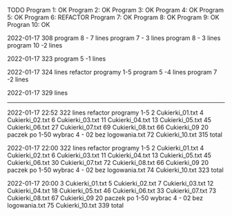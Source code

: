 TODO
Program 1: OK
Program 2: OK
Program 3: OK
Program 4: OK
Program 5: OK
Program 6: REFACTOR 
Program 7: OK 
Program 8: OK
Program 9: OK
Progran 10: OK

2022-01-17 308
           program 8 - 7 lines
           program 7 - 3 lines
           program 8 - 3 lines
           program 10 -2 lines

2022-01-17 323
           program 5 -1 lines

2022-01-17 324 lines refactor programy 1-5
           program 5 -4 lines
           program 7 -2 lines

2022-01-17 329 lines



***************************************************
2022-01-17 22:52 322 lines refactor programy 1-5
   2 Cukierki_01.txt
   4 Cukierki_02.txt
   6 Cukierki_03.txt
  11 Cukierki_04.txt
  13 Cukierki_05.txt
  45 Cukierki_06.txt
  27 Cukierki_07.txt
  69 Cukierki_08.txt
  66 Cukierki_09 20 paczek po 1-50 wybrac 4 - 02 bez logowania.txt
  72 Cukierki_10.txt
 315 total

2022-01-17 22:00 322 lines refactor programy 1-5
   2 Cukierki_01.txt
   4 Cukierki_02.txt
   6 Cukierki_03.txt
  11 Cukierki_04.txt
  13 Cukierki_05.txt
  45 Cukierki_06.txt
  30 Cukierki_07.txt
  72 Cukierki_08.txt
  66 Cukierki_09 20 paczek po 1-50 wybrac 4 - 02 bez logowania.txt
  74 Cukierki_10.txt
 323 total


2022-01-17 20:00
   3 Cukierki_01.txt
   5 Cukierki_02.txt
   7 Cukierki_03.txt
  12 Cukierki_04.txt
  18 Cukierki_05.txt
  46 Cukierki_06.txt
  33 Cukierki_07.txt
  73 Cukierki_08.txt
  67 Cukierki_09 20 paczek po 1-50 wybrac 4 - 02 bez logowania.txt
  75 Cukierki_10.txt 
 339 total
